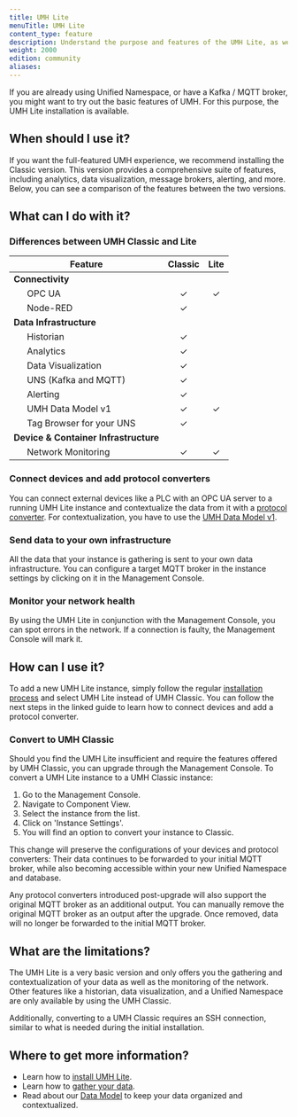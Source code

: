 ```yaml
---
title: UMH Lite
menuTitle: UMH Lite
content_type: feature
description: Understand the purpose and features of the UMH Lite, as well as the differences between UMH Lite and UMH Classic.
weight: 2000
edition: community
aliases:
---
```


If you are already using Unified Namespace, or have a Kafka / MQTT broker, you might want to try out the basic features of UMH. For this purpose, the UMH Lite installation is available.

## When should I use it?

If you want the full-featured UMH experience, we recommend installing the Classic version. This version provides a comprehensive suite of features, including analytics, data visualization, message brokers, alerting, and more. Below, you can see a comparison of the features between the two versions.

## What can I do with it?

### Differences between UMH Classic and Lite

<style>
 .feature-table {
    .center {
        text-align: center;
    }
    .bold {
        font-weight: bold;
    }
    .indented {
        padding-left: 2rem;
    }
 }
</style>

<table class="feature-table">
    <thead>
        <tr>
            <th>Feature</th>
            <th class="center">Classic</th>
            <th class="center">Lite</th>
        </tr>
    </thead>
    <tbody>
        <tr>
            <td class="bold">Connectivity</td>
            <td class="center"></td>
            <td class="center"></td>
        </tr>
        <tr>
            <td class="indented">OPC UA</td>
            <td class="center">✓</td>
            <td class="center">✓</td>
        </tr>
        <tr>
            <td class="indented">Node-RED</td>
            <td class="center">✓</td>
            <td class="center"></td>
        </tr>
        <tr>
            <td class="bold">Data Infrastructure</td>
            <td class="center"></td>
            <td class="center"></td>
        </tr>
        <tr>
            <td class="indented">Historian</td>
            <td class="center">✓</td>
            <td class="center"></td>
        </tr>
        <tr>
            <td class="indented">Analytics</td>
            <td class="center">✓</td>
            <td class="center"></td>
        </tr>
        <tr>
            <td class="indented">Data Visualization</td>
            <td class="center">✓</td>
            <td class="center"></td>
        </tr>
        <tr>
            <td class="indented">UNS (Kafka and MQTT)</td>
            <td class="center">✓</td>
            <td class="center"></td>
        </tr>
        <tr>
            <td class="indented">Alerting</td>
            <td class="center">✓</td>
            <td class="center"></td>
        </tr>
        <tr>
            <td class="indented">UMH Data Model v1</td>
            <td class="center">✓</td>
            <td class="center">✓</td>
        </tr>
        <tr>
            <td class="indented">Tag Browser for your UNS</td>
            <td class="center">✓</td>
            <td class="center"></td>
        </tr>
        <tr>
            <td class="bold">Device & Container Infrastructure</td>
            <td class="center"></td>
            <td class="center"></td>
        </tr>
        <tr>
            <td class="indented">Network Monitoring</td>
            <td class="center">✓</td>
            <td class="center">✓</td>
        </tr>
    </tbody>
</table>

### Connect devices and add protocol converters

You can connect external devices like a PLC with an OPC UA server to a running UMH Lite instance and contextualize the data from it with a [protocol converter](https://umh.docs.umh.app/docs/features/connectivity/benthos-umh/).
For contextualization, you have to use the [UMH Data Model v1](https://umh.docs.umh.app/docs/datamodel/messages/).

### Send data to your own infrastructure

All the data that your instance is gathering is sent to your own data infrastructure. You can configure a target MQTT broker in the instance settings by clicking on it in the Management Console.

### Monitor your network health

By using the UMH Lite in conjunction with the Management Console, you can spot errors in the network. If a connection is faulty, the Management Console will mark it.

## How can I use it?

To add a new UMH Lite instance, simply follow the regular [installation process](https://umh.docs.umh.app/docs/getstarted/installation/) and select UMH Lite instead of UMH Classic. You can follow the next steps in the linked guide to learn how to connect devices and add a protocol converter.

### Convert to UMH Classic

Should you find the UMH Lite insufficient and require the features offered by UMH Classic, you can upgrade through the Management Console. To convert a UMH Lite instance to a UMH Classic instance:

1.  Go to the Management Console.
2.  Navigate to Component View.
3.  Select the instance from the list.
4.  Click on 'Instance Settings'.
5.  You will find an option to convert your instance to Classic.

This change will preserve the configurations of your devices and protocol converters: Their data continues to be forwarded to your initial MQTT broker, while also becoming accessible within your new Unified Namespace and database.

Any protocol converters introduced post-upgrade will also support the original MQTT broker as an additional output. You can manually remove the original MQTT broker as an output after the upgrade. Once removed, data will no longer be forwarded to the initial MQTT broker.

## What are the limitations?

The UMH Lite is a very basic version and only offers you the gathering and contextualization of your data as well as the monitoring of the network. Other features like a historian, data visualization, and a Unified Namespace are only available by using the UMH Classic.

Additionally, converting to a UMH Classic requires an SSH connection, similar to what is needed during the initial installation.

## Where to get more information?

-   Learn how to [install UMH Lite](https://umh.docs.umh.app/docs/getstarted/installation/).
-   Learn how to [gather your data](https://umh.docs.umh.app/docs/getstarted/dataacquisitionmanipulation/).
-   Read about our [Data Model](https://umh.docs.umh.app/docs/datamodel/messages/) to keep your data organized and contextualized.
